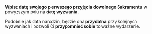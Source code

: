 **Wpisz datę swojego pierwszego przyjęcia dowolnego Sakramentu** w powyższym polu na **datę wyzwania**.

Podobnie jak data narodzin, będzie ona **przydatna** przy kolejnych wyzwaniach i pozwoli Ci **przypomnieć sobie** to ważne wydarzenie.
